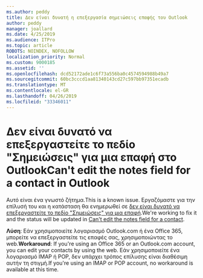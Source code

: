 ```yaml
---
ms.author: peddy
title: Δεν είναι δυνατή η επεξεργασία σημειώσεις επαφής του Outlook
author: peddy
manager: joallard
ms.date: 4/25/2019
ms.audience: ITPro
ms.topic: article
ROBOTS: NOINDEX, NOFOLLOW
localization_priority: Normal
ms.custom: 9000185
ms.assetid: ''
ms.openlocfilehash: dcd52172ade1c6f73a556ba0c4574594988b49a7
ms.sourcegitcommit: 60bc3cccd1aa81340143cd27c597bb97351ecadb
ms.translationtype: MT
ms.contentlocale: el-GR
ms.lasthandoff: 04/26/2019
ms.locfileid: "33346011"
---
```

# <a name="cant-edit-the-notes-field-for-a-contact-in-outlook"></a><span data-ttu-id="0cd3b-102">Δεν είναι δυνατό να επεξεργαστείτε το πεδίο "Σημειώσεις" για μια επαφή στο Outlook</span><span class="sxs-lookup"><span data-stu-id="0cd3b-102">Can't edit the notes field for a contact in Outlook</span></span>
<span data-ttu-id="0cd3b-103">Αυτό είναι ένα γνωστό ζήτημα.</span><span class="sxs-lookup"><span data-stu-id="0cd3b-103">This is a known issue.</span></span> <span data-ttu-id="0cd3b-104">Εργαζόμαστε για την επίλυσή του και η κατάσταση θα ενημερωθεί σε [δεν είναι δυνατό να επεξεργαστείτε το πεδίο "Σημειώσεις" για μια επαφή](https://support.office.com/article/fb8394ce-04ce-48b5-bae4-be46f77f10fe).</span><span class="sxs-lookup"><span data-stu-id="0cd3b-104">We're working to fix it and the status will be updated in [Can't edit the notes field for a contact](https://support.office.com/article/fb8394ce-04ce-48b5-bae4-be46f77f10fe).</span></span>

<span data-ttu-id="0cd3b-105">**Λύση**: Εάν χρησιμοποιείτε λογαριασμό Outlook.com ή ένα Office 365, μπορείτε να επεξεργαστείτε τις επαφές σας, χρησιμοποιώντας το web.</span><span class="sxs-lookup"><span data-stu-id="0cd3b-105">**Workaround**: If you're using an Office 365 or an Outlook.com account, you can edit your contacts by using the web.</span></span> <span data-ttu-id="0cd3b-106">Εάν χρησιμοποιείτε ένα λογαριασμό IMAP ή POP, δεν υπάρχει τρόπος επίλυσης είναι διαθέσιμη αυτήν τη στιγμή.</span><span class="sxs-lookup"><span data-stu-id="0cd3b-106">If you're using an IMAP or POP account, no workaround is available at this time.</span></span>
